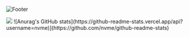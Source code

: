 ![Footer](https://capsule-render.vercel.app/api?type=waving&color=auto&height=200&section=footer)

<img src="http://mazandi.herokuapp.com/api?handle=nvme&theme=dark"/>
![Anurag's GitHub stats](https://github-readme-stats.vercel.app/api?username=nvme)](https://github.com/nvme/github-readme-stats)

